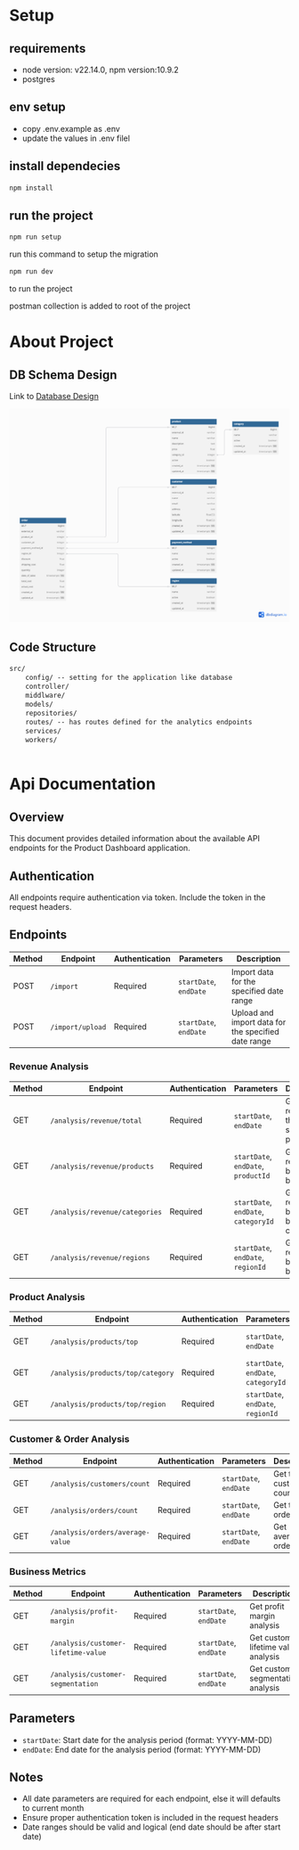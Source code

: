 # Setup

## requirements
- node version: v22.14.0, npm version:10.9.2
- postgres

## env setup
- copy .env.example as .env
- update the values in .env filel

## install dependecies
```bash
npm install
```

## run the project
```bash
npm run setup
```
run this command to setup the migration

```bash
npm run dev
```
to run the project

postman collection is added to root of the project


# About Project
## DB Schema Design
Link to [Database Design](https://dbdiagram.io/d/Product-Dashboard-6805e9e51ca52373f5b386fe)

![DB Design Image](./public/ProductDashboardSchema.png)


## Code Structure
```
src/
    config/ -- setting for the application like database
    controller/
    middlware/
    models/
    repositories/
    routes/ -- has routes defined for the analytics endpoints
    services/
    workers/
    
```

# Api Documentation

## Overview
This document provides detailed information about the available API endpoints for the Product Dashboard application.

## Authentication
All endpoints require authentication via token. Include the token in the request headers.

## Endpoints

| Method | Endpoint | Authentication | Parameters | Description |
|--------|----------|----------------|------------|-------------|
| POST | `/import` | Required | `startDate`, `endDate` | Import data for the specified date range |
| POST | `/import/upload` | Required | `startDate`, `endDate` | Upload and import data for the specified date range |

### Revenue Analysis
| Method | Endpoint | Authentication | Parameters | Description |
|--------|----------|----------------|------------|-------------|
| GET | `/analysis/revenue/total` | Required | `startDate`, `endDate` | Get total revenue for the specified period |
| GET | `/analysis/revenue/products` | Required | `startDate`, `endDate`, `productId` | Get revenue breakdown by products |
| GET | `/analysis/revenue/categories` | Required | `startDate`, `endDate`, `categoryId` | Get revenue breakdown by categories |
| GET | `/analysis/revenue/regions` | Required | `startDate`, `endDate`, `regionId` | Get revenue breakdown by regions |

### Product Analysis
| Method | Endpoint | Authentication | Parameters | Description |
|--------|----------|----------------|------------|-------------|
| GET | `/analysis/products/top` | Required | `startDate`, `endDate` | Get top performing products |
| GET | `/analysis/products/top/category` | Required | `startDate`, `endDate`, `categoryId` | Get top products by category |
| GET | `/analysis/products/top/region` | Required | `startDate`, `endDate`, `regionId` | Get top products by region |

### Customer & Order Analysis
| Method | Endpoint | Authentication | Parameters | Description |
|--------|----------|----------------|------------|-------------|
| GET | `/analysis/customers/count` | Required | `startDate`, `endDate` | Get total customer count |
| GET | `/analysis/orders/count` | Required | `startDate`, `endDate` | Get total order count |
| GET | `/analysis/orders/average-value` | Required | `startDate`, `endDate` | Get average order value |

### Business Metrics
| Method | Endpoint | Authentication | Parameters | Description |
|--------|----------|----------------|------------|-------------|
| GET | `/analysis/profit-margin` | Required | `startDate`, `endDate` | Get profit margin analysis |
| GET | `/analysis/customer-lifetime-value` | Required | `startDate`, `endDate` | Get customer lifetime value analysis |
| GET | `/analysis/customer-segmentation` | Required | `startDate`, `endDate` | Get customer segmentation analysis |

## Parameters
- `startDate`: Start date for the analysis period (format: YYYY-MM-DD)
- `endDate`: End date for the analysis period (format: YYYY-MM-DD)

## Notes
- All date parameters are required for each endpoint, else it will defaults to current month
- Ensure proper authentication token is included in the request headers
- Date ranges should be valid and logical (end date should be after start date) 